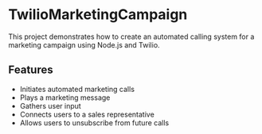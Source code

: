 # TwilioMarketingCampaign

This project demonstrates how to create an automated calling system for a marketing campaign using Node.js and Twilio.

## Features

- Initiates automated marketing calls
- Plays a marketing message
- Gathers user input
- Connects users to a sales representative
- Allows users to unsubscribe from future calls
